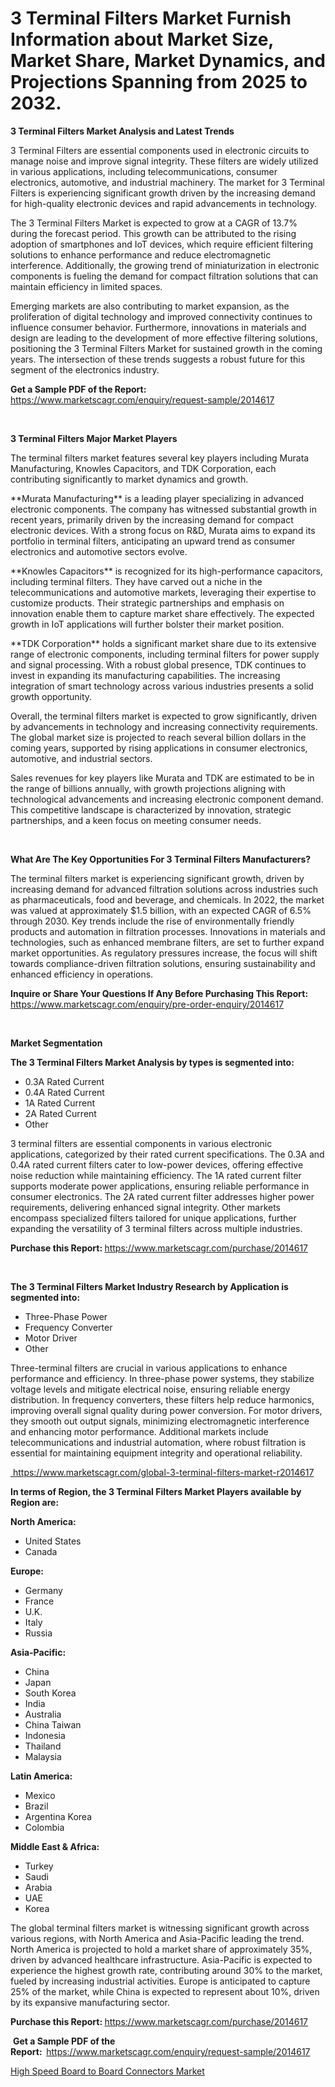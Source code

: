 <p><h1>3 Terminal Filters Market Furnish Information about Market Size, Market Share, Market Dynamics, and Projections Spanning from 2025 to 2032.</h1></p><p><strong>3 Terminal Filters Market Analysis and Latest Trends</strong></p>
<p><p>3 Terminal Filters are essential components used in electronic circuits to manage noise and improve signal integrity. These filters are widely utilized in various applications, including telecommunications, consumer electronics, automotive, and industrial machinery. The market for 3 Terminal Filters is experiencing significant growth driven by the increasing demand for high-quality electronic devices and rapid advancements in technology.</p><p>The 3 Terminal Filters Market is expected to grow at a CAGR of 13.7% during the forecast period. This growth can be attributed to the rising adoption of smartphones and IoT devices, which require efficient filtering solutions to enhance performance and reduce electromagnetic interference. Additionally, the growing trend of miniaturization in electronic components is fueling the demand for compact filtration solutions that can maintain efficiency in limited spaces. </p><p>Emerging markets are also contributing to market expansion, as the proliferation of digital technology and improved connectivity continues to influence consumer behavior. Furthermore, innovations in materials and design are leading to the development of more effective filtering solutions, positioning the 3 Terminal Filters Market for sustained growth in the coming years. The intersection of these trends suggests a robust future for this segment of the electronics industry.</p></p>
<p><strong>Get a Sample PDF of the Report:&nbsp;</strong> <a href="https://www.marketscagr.com/enquiry/request-sample/2014617?utm_campaign=2336&utm_medium=2&utm_source=Github&utm_content=ia&utm_term=11022025&utm_id=3-terminal-filters">https://www.marketscagr.com/enquiry/request-sample/2014617</a></p>
<p>&nbsp;</p>
<p><strong>3 Terminal Filters Major Market Players</strong></p>
<p><p>The terminal filters market features several key players including Murata Manufacturing, Knowles Capacitors, and TDK Corporation, each contributing significantly to market dynamics and growth.</p><p>**Murata Manufacturing** is a leading player specializing in advanced electronic components. The company has witnessed substantial growth in recent years, primarily driven by the increasing demand for compact electronic devices. With a strong focus on R&D, Murata aims to expand its portfolio in terminal filters, anticipating an upward trend as consumer electronics and automotive sectors evolve.</p><p>**Knowles Capacitors** is recognized for its high-performance capacitors, including terminal filters. They have carved out a niche in the telecommunications and automotive markets, leveraging their expertise to customize products. Their strategic partnerships and emphasis on innovation enable them to capture market share effectively. The expected growth in IoT applications will further bolster their market position.</p><p>**TDK Corporation** holds a significant market share due to its extensive range of electronic components, including terminal filters for power supply and signal processing. With a robust global presence, TDK continues to invest in expanding its manufacturing capabilities. The increasing integration of smart technology across various industries presents a solid growth opportunity.</p><p>Overall, the terminal filters market is expected to grow significantly, driven by advancements in technology and increasing connectivity requirements. The global market size is projected to reach several billion dollars in the coming years, supported by rising applications in consumer electronics, automotive, and industrial sectors.</p><p>Sales revenues for key players like Murata and TDK are estimated to be in the range of billions annually, with growth projections aligning with technological advancements and increasing electronic component demand. This competitive landscape is characterized by innovation, strategic partnerships, and a keen focus on meeting consumer needs.</p></p>
<p>&nbsp;</p>
<p><strong>What Are The Key Opportunities For 3 Terminal Filters Manufacturers?</strong></p>
<p><p>The terminal filters market is experiencing significant growth, driven by increasing demand for advanced filtration solutions across industries such as pharmaceuticals, food and beverage, and chemicals. In 2022, the market was valued at approximately $1.5 billion, with an expected CAGR of 6.5% through 2030. Key trends include the rise of environmentally friendly products and automation in filtration processes. Innovations in materials and technologies, such as enhanced membrane filters, are set to further expand market opportunities. As regulatory pressures increase, the focus will shift towards compliance-driven filtration solutions, ensuring sustainability and enhanced efficiency in operations.</p></p>
<p><strong>Inquire or Share Your Questions If Any Before Purchasing This Report:</strong> <a href="https://www.marketscagr.com/enquiry/pre-order-enquiry/2014617?utm_campaign=2336&utm_medium=2&utm_source=Github&utm_content=ia&utm_term=11022025&utm_id=3-terminal-filters">https://www.marketscagr.com/enquiry/pre-order-enquiry/2014617</a></p>
<p>&nbsp;</p>
<p><strong>Market Segmentation</strong></p>
<p><strong>The 3 Terminal Filters Market Analysis by types is segmented into:</strong></p>
<p><ul><li>0.3A Rated Current</li><li>0.4A Rated Current</li><li>1A Rated Current</li><li>2A Rated Current</li><li>Other</li></ul></p>
<p><p>3 terminal filters are essential components in various electronic applications, categorized by their rated current specifications. The 0.3A and 0.4A rated current filters cater to low-power devices, offering effective noise reduction while maintaining efficiency. The 1A rated current filter supports moderate power applications, ensuring reliable performance in consumer electronics. The 2A rated current filter addresses higher power requirements, delivering enhanced signal integrity. Other markets encompass specialized filters tailored for unique applications, further expanding the versatility of 3 terminal filters across multiple industries.</p></p>
<p><strong>Purchase this Report:&nbsp;</strong><a href="https://www.marketscagr.com/purchase/2014617?utm_campaign=2336&utm_medium=2&utm_source=Github&utm_content=ia&utm_term=11022025&utm_id=3-terminal-filters">https://www.marketscagr.com/purchase/2014617</a></p>
<p>&nbsp;</p>
<p><strong>The 3 Terminal Filters Market Industry Research by Application is segmented into:</strong></p>
<p><ul><li>Three-Phase Power</li><li>Frequency Converter</li><li>Motor Driver</li><li>Other</li></ul></p>
<p><p>Three-terminal filters are crucial in various applications to enhance performance and efficiency. In three-phase power systems, they stabilize voltage levels and mitigate electrical noise, ensuring reliable energy distribution. In frequency converters, these filters help reduce harmonics, improving overall signal quality during power conversion. For motor drivers, they smooth out output signals, minimizing electromagnetic interference and enhancing motor performance. Additional markets include telecommunications and industrial automation, where robust filtration is essential for maintaining equipment integrity and operational reliability.</p></p>
<p><a href="https://www.marketscagr.com/global-3-terminal-filters-market-r2014617?utm_campaign=2336&utm_medium=2&utm_source=Github&utm_content=ia&utm_term=11022025&utm_id=3-terminal-filters">&nbsp;https://www.marketscagr.com/global-3-terminal-filters-market-r2014617</a></p>
<p><strong>In terms of Region, the 3 Terminal Filters Market Players available by Region are:</strong></p>
<p>
    <p> <strong> North America: </strong>
        <ul>
            <li>United States</li>
            <li>Canada</li>
        </ul>
        </p> 
    <p> <strong> Europe: </strong>
        <ul>
            <li>Germany</li>
            <li>France</li>
            <li>U.K.</li>
            <li>Italy</li>
            <li>Russia</li>
        </ul>
        </p> 
    <p> <strong> Asia-Pacific: </strong>
        <ul>
            <li>China</li>
            <li>Japan</li>
            <li>South Korea</li>
            <li>India</li>
            <li>Australia</li>
            <li>China Taiwan</li>
            <li>Indonesia</li>
            <li>Thailand</li>
            <li>Malaysia</li>
        </ul>
        </p> 
    <p> <strong> Latin America: </strong>
        <ul>
            <li>Mexico</li>
            <li>Brazil</li>
            <li>Argentina Korea</li>
            <li>Colombia</li>
        </ul>
        </p> 
    <p> <strong> Middle East & Africa: </strong>
        <ul>
            <li>Turkey</li>
            <li>Saudi</li>
            <li>Arabia</li>
            <li>UAE</li>
            <li>Korea</li>
        </ul>
    </p>
    </p>
<p><p>The global terminal filters market is witnessing significant growth across various regions, with North America and Asia-Pacific leading the trend. North America is projected to hold a market share of approximately 35%, driven by advanced healthcare infrastructure. Asia-Pacific is expected to experience the highest growth rate, contributing around 30% to the market, fueled by increasing industrial activities. Europe is anticipated to capture 25% of the market, while China is expected to represent about 10%, driven by its expansive manufacturing sector.</p></p>
<p><strong>Purchase this Report: </strong><a href="https://www.marketscagr.com/purchase/2014617?utm_campaign=2336&utm_medium=2&utm_source=Github&utm_content=ia&utm_term=11022025&utm_id=3-terminal-filters">https://www.marketscagr.com/purchase/2014617</a></p>
<p>&nbsp;<strong>Get a Sample PDF of the Report:&nbsp;&nbsp;</strong><a href="https://www.marketscagr.com/enquiry/request-sample/2014617?utm_campaign=2336&utm_medium=2&utm_source=Github&utm_content=ia&utm_term=11022025&utm_id=3-terminal-filters">https://www.marketscagr.com/enquiry/request-sample/2014617</a></p>
<p><strong></strong></p>
<p><p><a href="https://github.com/yazminwollma30/Market-Research-Report-List-1/blob/main/high-speed-board-to-board-connectors-market.md?utm_campaign=2336&utm_medium=2&utm_source=Github&utm_content=ia&utm_term=11022025&utm_id=3-terminal-filters">High Speed Board to Board Connectors Market</a></p></p>